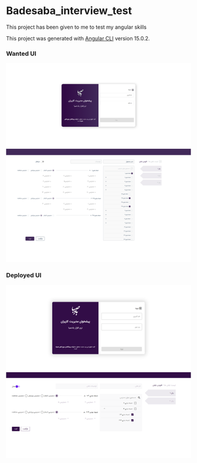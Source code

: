 # Badesaba_interview_test
This project has been given to me to test my angular skills

This project was generated with [Angular CLI](https://github.com/angular/angular-cli) version 15.0.2.

### Wanted UI
![login.png](/src/assets/UI/login.png)
![addRole.jpg](/src/assets/UI/addRole.jpg)

### Deployed UI
![login.png](/src/assets/UI/done-login.png)
![addRole.jpg](/src/assets/UI/done-role.png)

